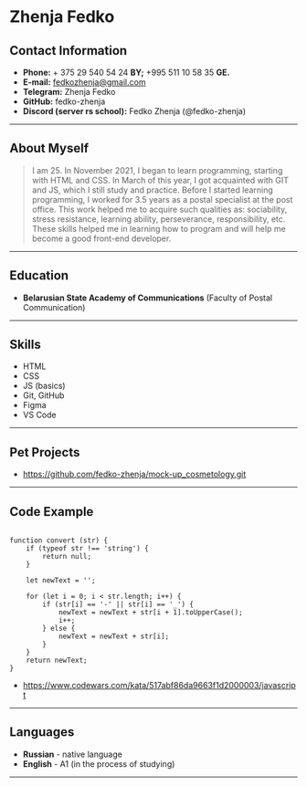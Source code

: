 # Zhenja Fedko

## Contact Information

- **Phone:** + 375 29 540 54 24 **BY;** +995 511 10 58 35 **GE.**
- **E-mail:** fedkozhenja@gmail.com
- **Telegram:** Zhenja Fedko
- **GitHub:** fedko-zhenja
- **Discord (server rs school):** Fedko Zhenja (@fedko-zhenja)

---

## About Myself

>I am 25. In November 2021, I began to learn programming, starting with HTML and CSS. In March of this year, I got acquainted with GIT and JS, which I still study and practice. Before I started learning programming, I worked for 3.5 years as a postal specialist at the post office. This work helped me to acquire such qualities as: sociability, stress resistance, learning ability, perseverance, responsibility, etc. These skills helped me in learning how to program and will help me become a good front-end developer.
---

## Education

- **Belarusian State Academy of Communications** (Faculty of Postal Communication)

---

## Skills

- HTML
- CSS
- JS (basics)
- Git, GitHub
- Figma
- VS Code

---

## Pet Projects

- <https://github.com/fedko-zhenja/mock-up_cosmetology.git>

---

## Code Example

``` let text = "The_stealth_warrior";

function convert (str) {
    if (typeof str !== 'string') {
        return null;
    }

    let newText = '';

    for (let i = 0; i < str.length; i++) {
        if (str[i] == '-' || str[i] == '_') {
            newText = newText + str[i + 1].toUpperCase();
            i++;
        } else {
            newText = newText + str[i];
        }
    }
    return newText;
}
```

- <https://www.codewars.com/kata/517abf86da9663f1d2000003/javascript>

---

## Languages

- **Russian** - native language
- **English** - A1 (in the process of studying)

---
